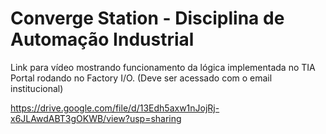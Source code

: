 # Converge Station - Disciplina de Automação Industrial

Link para vídeo mostrando funcionamento da lógica implementada no TIA Portal rodando no Factory I/O.
(Deve ser acessado com o email institucional)

https://drive.google.com/file/d/13Edh5axw1nJojRj-x6JLAwdABT3gOKWB/view?usp=sharing

